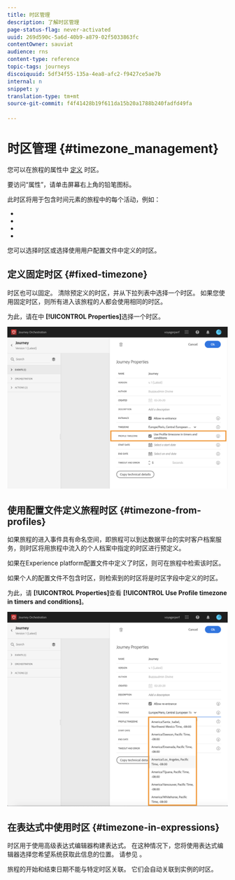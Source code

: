 ```yaml
---
title: 时区管理
description: 了解时区管理
page-status-flag: never-activated
uuid: 269d590c-5a6d-40b9-a879-02f5033863fc
contentOwner: sauviat
audience: rns
content-type: reference
topic-tags: journeys
discoiquuid: 5df34f55-135a-4ea8-afc2-f9427ce5ae7b
internal: n
snippet: y
translation-type: tm+mt
source-git-commit: f4f41428b19f611da15b20a1788b240fadfd49fa

---
```




# 时区管理 {#timezone_management}

您可以在旅程的属性中 [定义](../building-journeys/changing-properties.md) 时区。

要访问“属性”，请单击屏幕右上角的铅笔图标。

此时区将用于包含时间元素的旅程中的每个活动，例如：

* [](../building-journeys/condition-activity.md#time_condition)
* [](../building-journeys/condition-activity.md#date_condition)
* [](../building-journeys/wait-activity.md#custom)
* [](../building-journeys/wait-activity.md#fixed_date)

您可以选择时区或选择使用用户配置文件中定义的时区。

## 定义固定时区 {#fixed-timezone}

时区也可以固定。 清除预定义的时区，并从下拉列表中选择一个时区。 如果您使用固定时区，则所有进入该旅程的人都会使用相同的时区。

为此，请在中 **[!UICONTROL Properties]**&#x200B;选择一个时区。

![](../assets/journey73.png)

## 使用配置文件定义旅程时区 {#timezone-from-profiles}

如果旅程的进入事件具有命名空间，即旅程可以到达数据平台的实时客户档案服务，则时区将用旅程中流入的个人档案中指定的时区进行预定义。

如果在Experience platform配置文件中定义了时区，则可在旅程中检索该时区。

如果个人的配置文件不包含时区，则检索到的时区将是时区字段中定义的时区。

为此，请 **[!UICONTROL Properties]**&#x200B;查看 **[!UICONTROL Use Profile timezone in timers and conditions]**。

![](../assets/journey72.png)

## 在表达式中使用时区 {#timezone-in-expressions}

时区用于使用高级表达式编辑器构建表达式。 在这种情况下，您将使用表达式编辑器选择您希望系统获取此信息的位置。 请参见 [](../expression/expressionadvanced.md)。

旅程的开始和结束日期不能与特定时区关联。 它们会自动关联到实例的时区。
